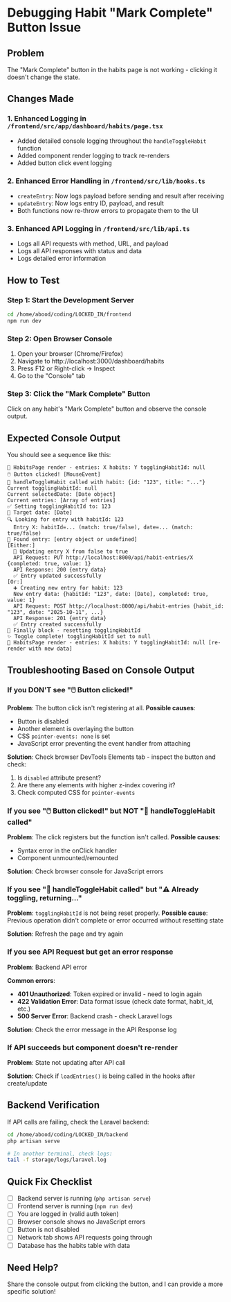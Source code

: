 # Debugging Habit "Mark Complete" Button Issue

## Problem
The "Mark Complete" button in the habits page is not working - clicking it doesn't change the state.

## Changes Made

### 1. Enhanced Logging in `/frontend/src/app/dashboard/habits/page.tsx`
- Added detailed console logging throughout the `handleToggleHabit` function
- Added component render logging to track re-renders
- Added button click event logging

### 2. Enhanced Error Handling in `/frontend/src/lib/hooks.ts`
- `createEntry`: Now logs payload before sending and result after receiving
- `updateEntry`: Now logs entry ID, payload, and result
- Both functions now re-throw errors to propagate them to the UI

### 3. Enhanced API Logging in `/frontend/src/lib/api.ts`
- Logs all API requests with method, URL, and payload
- Logs all API responses with status and data
- Logs detailed error information

## How to Test

### Step 1: Start the Development Server
```bash
cd /home/abood/coding/LOCKED_IN/frontend
npm run dev
```

### Step 2: Open Browser Console
1. Open your browser (Chrome/Firefox)
2. Navigate to http://localhost:3000/dashboard/habits
3. Press F12 or Right-click → Inspect
4. Go to the "Console" tab

### Step 3: Click the "Mark Complete" Button
Click on any habit's "Mark Complete" button and observe the console output.

## Expected Console Output

You should see a sequence like this:

```
🔄 HabitsPage render - entries: X habits: Y togglingHabitId: null
🖱️ Button clicked! [MouseEvent]
🔵 handleToggleHabit called with habit: {id: "123", title: "..."}
Current togglingHabitId: null
Current selectedDate: [Date object]
Current entries: [Array of entries]
✅ Setting togglingHabitId to: 123
📅 Target date: [Date]
🔍 Looking for entry with habitId: 123
  Entry X: habitId=... (match: true/false), date=... (match: true/false)
📝 Found entry: [entry object or undefined]
[Either:]
  🔄 Updating entry X from false to true
  API Request: PUT http://localhost:8000/api/habit-entries/X {completed: true, value: 1}
  API Response: 200 {entry data}
  ✅ Entry updated successfully
[Or:]
  ➕ Creating new entry for habit: 123
  New entry data: {habitId: "123", date: [Date], completed: true, value: 1}
  API Request: POST http://localhost:8000/api/habit-entries {habit_id: "123", date: "2025-10-11", ...}
  API Response: 201 {entry data}
  ✅ Entry created successfully
🏁 Finally block - resetting togglingHabitId
✨ Toggle complete! togglingHabitId set to null
🔄 HabitsPage render - entries: X habits: Y togglingHabitId: null [re-render with new data]
```

## Troubleshooting Based on Console Output

### If you DON'T see "🖱️ Button clicked!"
**Problem**: The button click isn't registering at all.
**Possible causes**:
- Button is disabled
- Another element is overlaying the button
- CSS `pointer-events: none` is set
- JavaScript error preventing the event handler from attaching

**Solution**: Check browser DevTools Elements tab - inspect the button and check:
1. Is `disabled` attribute present?
2. Are there any elements with higher z-index covering it?
3. Check computed CSS for `pointer-events`

### If you see "🖱️ Button clicked!" but NOT "🔵 handleToggleHabit called"
**Problem**: The click registers but the function isn't called.
**Possible causes**:
- Syntax error in the onClick handler
- Component unmounted/remounted

**Solution**: Check browser console for JavaScript errors

### If you see "🔵 handleToggleHabit called" but "⚠️ Already toggling, returning..."
**Problem**: `togglingHabitId` is not being reset properly.
**Possible cause**: Previous operation didn't complete or error occurred without resetting state

**Solution**: Refresh the page and try again

### If you see API Request but get an error response
**Problem**: Backend API error

**Common errors**:
- **401 Unauthorized**: Token expired or invalid - need to login again
- **422 Validation Error**: Data format issue (check date format, habit_id, etc.)
- **500 Server Error**: Backend crash - check Laravel logs

**Solution**: Check the error message in the API Response log

### If API succeeds but component doesn't re-render
**Problem**: State not updating after API call

**Solution**: Check if `loadEntries()` is being called in the hooks after create/update

## Backend Verification

If API calls are failing, check the Laravel backend:

```bash
cd /home/abood/coding/LOCKED_IN/backend
php artisan serve

# In another terminal, check logs:
tail -f storage/logs/laravel.log
```

## Quick Fix Checklist

- [ ] Backend server is running (`php artisan serve`)
- [ ] Frontend server is running (`npm run dev`)
- [ ] You are logged in (valid auth token)
- [ ] Browser console shows no JavaScript errors
- [ ] Button is not disabled
- [ ] Network tab shows API requests going through
- [ ] Database has the habits table with data

## Need Help?

Share the console output from clicking the button, and I can provide a more specific solution!
